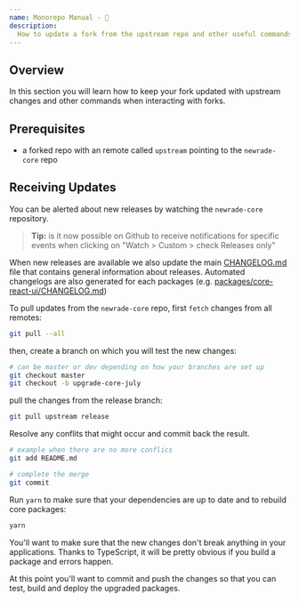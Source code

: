 ```yaml
---
name: Monorepo Manual - 📕
description:
  How to update a fork from the upstream repo and other useful commands.
---
```


<DocHeader props={props}/>

## Overview

In this section you will learn how to keep your fork updated with upstream
changes and other commands when interacting with forks.

## Prerequisites

- a forked repo with an remote called `upstream` pointing to the `newrade-core`
  repo

## Receiving Updates

You can be alerted about new releases by watching the `newrade-core` repository.

> **Tip:** is it now possible on Github to receive notifications for specific
> events when clicking on "Watch > Custom > check Releases only"

When new releases are available we also update the main
[CHANGELOG.md](https://github.com/newrade/newrade-core/blob/master/CHANGELOG.md)
file that contains general information about releases. Automated changelogs are
also generated for each packages (e.g.
[packages/core-react-ui/CHANGELOG.md](https://github.com/newrade/newrade-core/blob/master/packages/core-react-ui/CHANGELOG.md))

To pull updates from the `newrade-core` repo, first `fetch` changes from all
remotes:

```bash
git pull --all
```

then, create a branch on which you will test the new changes:

```bash
# can be master or dev depending on how your branches are set up
git checkout master
git checkout -b upgrade-core-july
```

pull the changes from the release branch:

```bash
git pull upstream release
```

Resolve any conflits that might occur and commit back the result.

```bash
# example when there are no more conflics
git add README.md

# complete the merge
git commit
```

Run `yarn` to make sure that your dependencies are up to date and to rebuild
core packages:

```bash
yarn
```

You'll want to make sure that the new changes don't break anything in your
applications. Thanks to TypeScript, it will be pretty obvious if you build a
package and errors happen.

At this point you'll want to commit and push the changes so that you can test,
build and deploy the upgraded packages.
